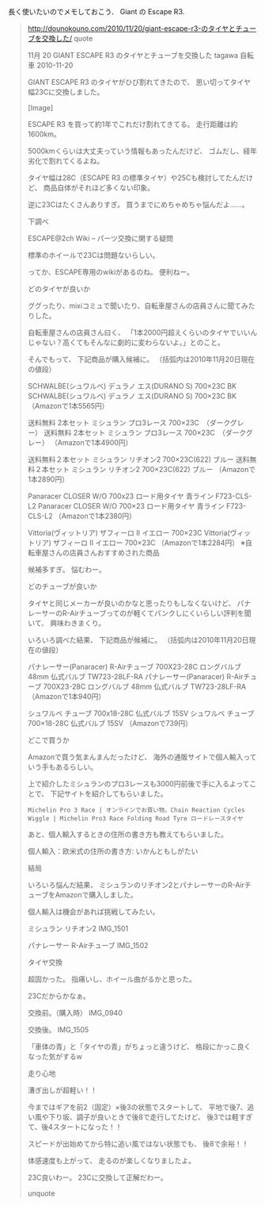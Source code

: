 
長く使いたいのでメモしておこう．
Giant の Escape R3.

> http://dounokouno.com/2010/11/20/giant-escape-r3-のタイヤとチューブを交換した/
> quote
> 
> 11月
> 20
> GIANT ESCAPE R3 のタイヤとチューブを交換した
> tagawa 自転車	2010-11-20
> 
> GIANT ESCAPE R3 のタイヤがひび割れてきたので、
> 思い切ってタイヤ幅23Cに交換しました。
> 
> [Image]
> 
> ESCAPE R3 を買って約1年でこれだけ割れてきてる。
> 走行距離は約1600km。
> 
> 5000kmくらいは大丈夫っていう情報もあったんだけど、
> ゴムだし、経年劣化で割れてくるよね。
> 
>  
> 
> タイヤ幅は28C（ESCAPE R3 の標準タイヤ）や25Cも検討してたんだけど、
> 商品自体がそれほど多くない印象。
> 
> 逆に23Cはたくさんありすぎ。
> 買うまでにめちゃめちゃ悩んだよ……。
> 
>  下調べ
> 
> ESCAPE@2ch Wiki – パーツ交換に関する疑問
> 
> 標準のホイールで23Cは問題ないらしい。
> 
> ってか、ESCAPE専用のwikiがあるのね。
> 便利ねー。
> 
>  
> どのタイヤが良いか
> 
> ググったり、mixiコミュで聞いたり、自転車屋さんの店員さんに聞てみたりした。
> 
> 自転車屋さんの店員さん曰く、
> 「1本2000円超えくらいのタイヤでいいんじゃない？高くてもそんなに劇的に変わらないよ。」とのこと。
> 
> そんでもって、
> 下記商品が購入候補に。
> （括弧内は2010年11月20日現在の値段）
> 
> SCHWALBE(シュワルベ) デュラノ エス(DURANO S) 700×23C BK
> SCHWALBE(シュワルベ) デュラノ エス(DURANO S) 700×23C BK
> （Amazonで1本5565円）
> 
> 送料無料 2本セット ミシュラン プロ3レース 700×23C　（ダークグレー）
> 送料無料 2本セット ミシュラン プロ3レース 700×23C　（ダークグレー）
> （Amazonで1本4900円）
> 
> 送料無料２本セット ミシュラン リチオン2 700×23C(622) ブルー
> 送料無料２本セット ミシュラン リチオン2 700×23C(622) ブルー
> （Amazonで1本2890円）
> 
> Panaracer CLOSER W/O 700x23 ロード用タイヤ 青ライン F723-CLS-L2
> Panaracer CLOSER W/O 700×23 ロード用タイヤ 青ライン F723-CLS-L2
> （Amazonで1本2380円）
> 
> Vittoria(ヴィットリア) ザフィーロ II イエロー 700×23C
> Vittoria(ヴィットリア) ザフィーロ II イエロー 700×23C
> （Amazonで1本2284円）
> ※自転車屋さんの店員さんおすすめされた商品
> 
> 候補多すぎ。
> 悩むわー。
> 
>  
> どのチューブが良いか
> 
> タイヤと同じメーカーが良いのかなと思ったりもしなくないけど、
> パナレーサーのR-Airチューブってのが軽くてパンクしにくいらしい評判を聞いて、
> 興味わきまくり。
> 
> いろいろ調べた結果、
> 下記商品が候補に。
> （括弧内は2010年11月20日現在の値段）
> 
> パナレーサー(Panaracer) R-Airチューブ 700X23-28C ロングバルブ 48mm 仏式バルブ TW723-28LF-RA
> パナレーサー(Panaracer) R-Airチューブ 700X23-28C ロングバルブ 48mm 仏式バルブ TW723-28LF-RA
> （Amazonで1本940円）
> 
> シュワルベ チューブ 700x18-28C 仏式バルブ 15SV
> シュワルベ チューブ 700×18-28C 仏式バルブ 15SV
> （Amazonで739円）
> 
>  
> どこで買うか
> 
> Amazonで買う気まんまんだったけど、
> 海外の通販サイトで個人輸入っていう手もあるらしい。
> 
> 上で紹介したミシュランのプロ3レースも3000円前後で手に入るよってことで、
> 下記サイトを紹介してもらいました。
> 
>     Michelin Pro 3 Race | オンラインでお買い物。Chain Reaction Cycles
>     Wiggle | Michelin Pro3 Race Folding Road Tyre ロードレースタイヤ
> 
> あと、個人輸入するときの住所の書き方も教えてもらいました。
> 
> 個人輸入：欧米式の住所の書き方: いかんともしがたい
> 
>  
> 結局
> 
> いろいろ悩んだ結果、
> ミシュランのリチオン2とパナレーサーのR-AirチューブをAmazonで購入しました。
> 
> 個人輸入は機会があれば挑戦してみたい。
> 
> ミシュラン リチオン2
> IMG_1501
> 
> パナレーサー R-Airチューブ
> IMG_1502
> 
>  
> タイヤ交換
> 
> 超固かった。
> 指痛いし、ホイール曲がるかと思った。
> 
> 23Cだからかなぁ。
> 
> 交換前。（購入時）
> IMG_0940
> 
> 交換後。
> IMG_1505
> 
> 「車体の青」と「タイヤの青」がちょっと違うけど、
> 格段にかっこ良くなった気がするw
> 
>  
> 走り心地
> 
> 漕ぎ出しが超軽い！！
> 
> 今まではギアを前2（固定）×後3の状態でスタートして、
> 平地で後7、追い風や下り坂、調子が良いときで後8で走行してたけど、
> 後3では軽すぎて、後4スタートになった！！
> 
> スピードが出始めてから特に追い風ではない状態でも、
> 後8で余裕！！
> 
> 体感速度も上がって、
> 走るのが楽しくなりましたよ。
> 
>  
> 
> 23C良いわー。
> 23Cに交換して正解だわー。 
>
> unquote
